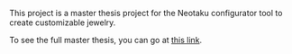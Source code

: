 This project is a master thesis project for the Neotaku configurator tool to create customizable jewelry.

To see the full master thesis, you can go at [this link](https://is.muni.cz/th/crtz5).
